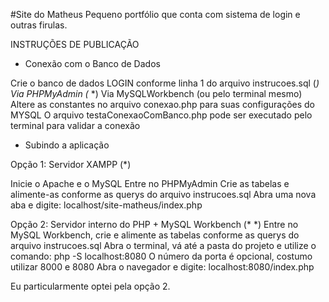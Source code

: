 #Site do Matheus
Pequeno portfólio que conta com sistema de login e outras firulas.

INSTRUÇÕES DE PUBLICAÇÃO

- Conexão com o Banco de Dados

Crie o banco de dados LOGIN conforme linha 1 do arquivo instrucoes.sql
(*)  Via PHPMyAdmin
(* *) Via MySQLWorkbench (ou pelo terminal mesmo)
Altere as constantes no arquivo conexao.php para suas configurações do MYSQL
O arquivo testaConexaoComBanco.php pode ser executado pelo terminal para validar a conexão

- Subindo a aplicação

Opção 1: Servidor XAMPP (*)

Inicie o Apache e o MySQL
Entre no PHPMyAdmin
Crie as tabelas e alimente-as conforme as querys do arquivo instrucoes.sql
Abra uma nova aba e digite:
    localhost/site-matheus/index.php

Opção 2: Servidor interno do PHP + MySQL Workbench (* *)
Entre no MySQL Workbench, crie e alimente as tabelas conforme as querys do arquivo instrucoes.sql
Abra o terminal, vá até a pasta do projeto e utilize o comando:
    php -S localhost:8080
O número da porta é opcional, costumo utilizar 8000 e 8080
Abra o navegador e digite:
    localhost:8080/index.php


Eu particularmente optei pela opção 2.
